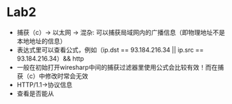 # **Lab2**
+ 捕获（c）-> 以太网 -> 混杂: 可以捕获局域网内的广播信息（即物理地址不是本地地址的信息）
+ 表达式里可以查看公式，例如（ip.dst == 93.184.216.34 || ip.src == 93.184.216.34）&& http
+ 一般在初始打开wiresharp中间的捕获过滤器里使用公式会比较有效！而在捕获（c）中修改时常会无效
+ HTTP/1.1->协议信息
+ 查看是否能从